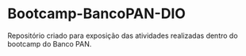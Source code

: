 # Bootcamp-BancoPAN-DIO
Repositório criado para exposição das atividades realizadas dentro do bootcamp do Banco PAN.
